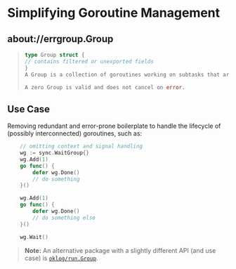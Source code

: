 # Simplifying Goroutine Management

## about://errgroup.Group

> ```go
> type Group struct {
> // contains filtered or unexported fields
> }
> A Group is a collection of goroutines working on subtasks that are part of the same overall task.
>
> A zero Group is valid and does not cancel on error.

## Use Case

Removing redundant and error-prone boilerplate to handle the lifecycle of (possibly interconnected) goroutines, such as:

```go
    // omitting context and signal handling
	wg := sync.WaitGroup{}
	wg.Add(1)
	go func() {
		defer wg.Done()
		// do something
	}()

	wg.Add(1)
	go func() {
		defer wg.Done()
		// do something else
	}()

	wg.Wait()
```

> **Note:** An alternative package with a slightly different API (and use case) is [`oklog/run.Group`](https://blog.gopheracademy.com/advent-2017/run-group/).